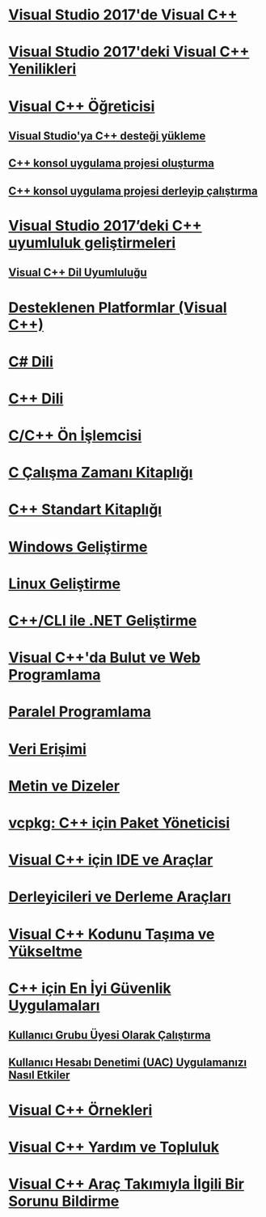 # [Visual Studio 2017'de Visual C++](visual-cpp-in-visual-studio.md)
# [Visual Studio 2017'deki Visual C++ Yenilikleri](what-s-new-for-visual-cpp-in-visual-studio.md)
# [Visual C++ Öğreticisi](build/vscpp-step-0-installation.md)
## [Visual Studio'ya C++ desteği yükleme](build/vscpp-step-0-installation.md)
## [C++ konsol uygulama projesi oluşturma](build/vscpp-step-1-create.md)
## [C++ konsol uygulama projesi derleyip çalıştırma](build/vscpp-step-2-build.md)
# [Visual Studio 2017’deki C++ uyumluluk geliştirmeleri](cpp-conformance-improvements-2017.md)
## [Visual C++ Dil Uyumluluğu](visual-cpp-language-conformance.md)
# [Desteklenen Platformlar (Visual C++)](supported-platforms-visual-cpp.md)
# [C# Dili](c-language/c-language-reference.md)
# [C++ Dili](cpp/cpp-language-reference.md)
# [C/C++ Ön İşlemcisi](preprocessor/c-cpp-preprocessor-reference.md)
# [C Çalışma Zamanı Kitaplığı](c-runtime-library/c-run-time-library-reference.md)
# [C++ Standart Kitaplığı](standard-library/cpp-standard-library-reference.md)
# [Windows Geliştirme](windows/overview-of-windows-programming-in-cpp.md)
# [Linux Geliştirme](linux/download-install-and-setup-the-linux-development-workload.md)
# [C++/CLI ile .NET Geliştirme](dotnet/dotnet-programming-with-cpp-cli-visual-cpp.md)
# [Visual C++'da Bulut ve Web Programlama](cloud/cloud-and-web-programming-in-visual-cpp.md)
# [Paralel Programlama](parallel/parallel-programming-in-visual-cpp.md)
# [Veri Erişimi](data/data-access-in-cpp.md)
# [Metin ve Dizeler](text/text-and-strings-in-visual-cpp.md)
# [vcpkg: C++ için Paket Yöneticisi](vcpkg.md)
# [Visual C++ için IDE ve Araçlar](ide/ide-and-tools-for-visual-cpp-development.md)
# [Derleyicileri ve Derleme Araçları](build/building-c-cpp-programs.md)
# [Visual C++ Kodunu Taşıma ve Yükseltme](porting/visual-cpp-porting-and-upgrading-guide.md)
# [C++ için En İyi Güvenlik Uygulamaları](security/security-best-practices-for-cpp.md)
## [Kullanıcı Grubu Üyesi Olarak Çalıştırma](security/running-as-a-member-of-the-users-group.md)
## [Kullanıcı Hesabı Denetimi (UAC) Uygulamanızı Nasıl Etkiler](security/how-user-account-control-uac-affects-your-application.md)
# [Visual C++ Örnekleri](visual-cpp-samples.md)
# [Visual C++ Yardım ve Topluluk](visual-cpp-help-and-community.md)
# [Visual C++ Araç Takımıyla İlgili Bir Sorunu Bildirme](how-to-report-a-problem-with-the-visual-cpp-toolset.md)